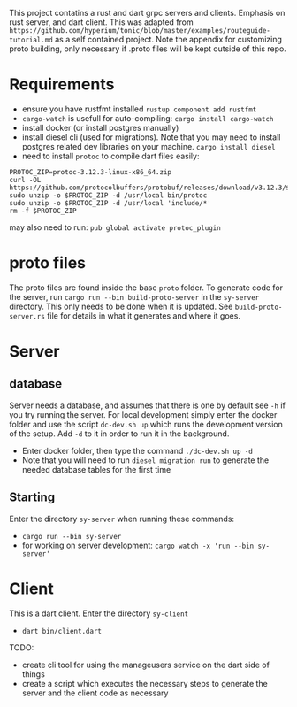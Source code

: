 This project contatins a rust and dart grpc servers and clients.  Emphasis on rust server, and dart client.  This was adapted from `https://github.com/hyperium/tonic/blob/master/examples/routeguide-tutorial.md` as a self contained project.  Note the appendix for customizing proto building, only necessary if .proto files will be kept outside of this repo.

# Requirements
- ensure you have rustfmt installed
    `rustup component add rustfmt`
- `cargo-watch` is usefull for auto-compiling:
    `cargo install cargo-watch`
- install docker (or install postgres manually)
- install diesel cli (used for migrations).  Note that you may need to install postgres related dev libraries on your machine.
  `cargo install diesel`
- need to install `protoc` to compile dart files easily:
```
PROTOC_ZIP=protoc-3.12.3-linux-x86_64.zip
curl -OL https://github.com/protocolbuffers/protobuf/releases/download/v3.12.3/$PROTOC_ZIP
sudo unzip -o $PROTOC_ZIP -d /usr/local bin/protoc
sudo unzip -o $PROTOC_ZIP -d /usr/local 'include/*'
rm -f $PROTOC_ZIP
```
  may also need to run: `pub global activate protoc_plugin`

# proto files
The proto files are found inside the base `proto` folder.  To generate code for the server, run `cargo run --bin build-proto-server` in the `sy-server` directory.  This only needs to be done when it is updated.  See `build-proto-server.rs` file for details in what it generates and where it goes.

# Server
## database
Server needs a database, and assumes that there is one by default see `-h` if you try running the server.  For local development simply enter the docker folder and use the script `dc-dev.sh up` which runs the development version of the setup.  Add `-d` to it in order to run it in the background.
  - Enter docker folder, then type the command `./dc-dev.sh up -d`
  - Note that you will need to run `diesel migration run` to generate the needed database tables for the first time

## Starting
Enter the directory `sy-server` when running these commands:
- `cargo run --bin sy-server`
- for working on server development: `cargo watch -x 'run --bin sy-server'`

# Client
This is a dart client.  Enter the directory `sy-client`
- `dart bin/client.dart`

TODO:
- create cli tool for using the manageusers service on the dart side of things
- create a script which executes the necessary steps to generate the server and the client code as necessary 
